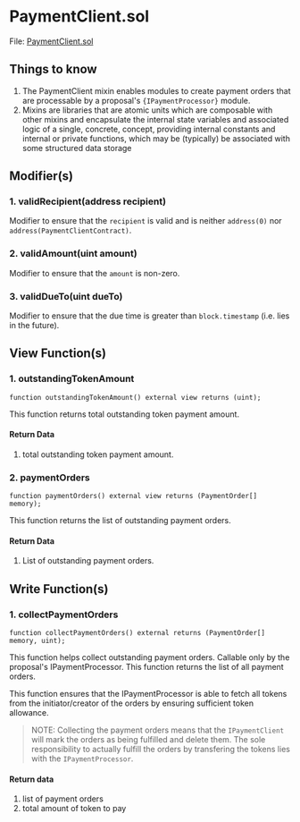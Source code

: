 # PaymentClient.sol
File: [PaymentClient.sol](../../src/modules/mixins/PaymentClient.sol)

## Things to know
1. The PaymentClient mixin enables modules to create payment orders that are processable by a proposal's `{IPaymentProcessor}` module.
2. Mixins are libraries that are atomic units which are composable with other mixins and encapsulate the internal state variables and associated logic of a single, concrete, concept, providing internal constants and internal or private functions, which may be (typically) be associated with some structured data storage

## Modifier(s)

### 1. validRecipient(address recipient)

Modifier to ensure that the `recipient` is valid and is neither `address(0)` nor `address(PaymentClientContract)`.

### 2. validAmount(uint amount)

Modifier to ensure that the `amount` is non-zero.

### 3. validDueTo(uint dueTo)

Modifier to ensure that the due time is greater than `block.timestamp` (i.e. lies in the future).

## View Function(s)

### 1. outstandingTokenAmount

`function outstandingTokenAmount() external view returns (uint);`

This function returns total outstanding token payment amount.

#### Return Data

1. total outstanding token payment amount.

### 2. paymentOrders

`function paymentOrders() external view returns (PaymentOrder[] memory);`

This function returns the list of outstanding payment orders.

#### Return Data

1. List of outstanding payment orders.

## Write Function(s)

### 1. collectPaymentOrders

`function collectPaymentOrders() external returns (PaymentOrder[] memory, uint);`

This function helps collect outstanding payment orders. Callable only by the proposal's IPaymentProcessor. This function returns the list of all payment orders.

This function ensures that the IPaymentProcessor is able to fetch all tokens from the initiator/creator of the orders by ensuring sufficient token allowance.

> NOTE: Collecting the payment orders means that the `IPaymentClient` will mark the orders as being fulfilled and delete them. The sole responsibility to actually fulfill the orders by transfering the tokens lies with the `IPaymentProcessor`.

#### Return data

1. list of payment orders
2. total amount of token to pay